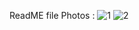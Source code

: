 ReadME file
Photos :
![1](https://user-images.githubusercontent.com/73140217/140041945-c982b92e-847e-4c59-b804-4ab7c506790e.PNG)
![2](https://user-images.githubusercontent.com/73140217/140041952-2aecd851-3fbc-440b-92c2-cf619fbd49d7.PNG)
